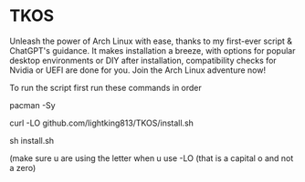 # TKOS
Unleash the power of Arch Linux with ease, thanks to my first-ever script &amp; ChatGPT's guidance. It makes installation a breeze, with options for popular
desktop environments or DIY after installation, compatibility checks for Nvidia or UEFI are done for you. Join the Arch Linux adventure now!

To run the script first run these commands in order

pacman -Sy

curl -LO github.com/lightking813/TKOS/install.sh

sh install.sh


(make sure u are using the letter when u use -LO (that is a capital o and not a zero)
